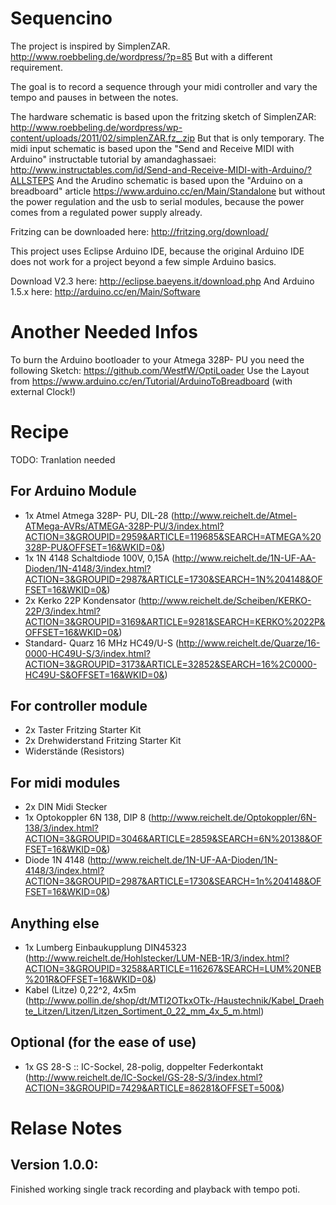 Sequencino
============================================================
The project is inspired by SimplenZAR.
http://www.roebbeling.de/wordpress/?p=85
But with a different requirement.

The goal is to record a sequence through
your midi controller and vary the tempo
and pauses in between the notes.

The hardware schematic is based upon the fritzing
sketch of SimplenZAR:
http://www.roebbeling.de/wordpress/wp-content/uploads/2011/02/simplenZAR.fz_.zip
But that is only temporary.
The midi input schematic is based upon the "Send and Receive MIDI with Arduino"
instructable tutorial by amandaghassaei:
http://www.instructables.com/id/Send-and-Receive-MIDI-with-Arduino/?ALLSTEPS
And the Arudino schematic is based upon the "Arduino on a breadboard" article
https://www.arduino.cc/en/Main/Standalone but without the power regulation
and the usb to serial modules, because the power comes from a regulated
power supply already.

Fritzing can be downloaded here:
http://fritzing.org/download/

This project uses Eclipse Arduino IDE, because the original
Arduino IDE does not work for a project beyond a 
few simple Arduino basics.

Download V2.3 here:
http://eclipse.baeyens.it/download.php
And Arduino 1.5.x here:
http://arduino.cc/en/Main/Software


Another Needed Infos
========================================
To burn the Arduino bootloader to your Atmega 328P- PU
you need the following Sketch:
https://github.com/WestfW/OptiLoader
Use the Layout from https://www.arduino.cc/en/Tutorial/ArduinoToBreadboard (with external Clock!)


Recipe
========================================
TODO: Tranlation needed

For Arduino Module
------------------
- 1x Atmel Atmega 328P- PU, DIL-28 (http://www.reichelt.de/Atmel-ATMega-AVRs/ATMEGA-328P-PU/3/index.html?ACTION=3&GROUPID=2959&ARTICLE=119685&SEARCH=ATMEGA%20328P-PU&OFFSET=16&WKID=0&)
- 1x 1N 4148 Schaltdiode 100V, 0,15A (http://www.reichelt.de/1N-UF-AA-Dioden/1N-4148/3/index.html?ACTION=3&GROUPID=2987&ARTICLE=1730&SEARCH=1N%204148&OFFSET=16&WKID=0&)
- 2x Kerko 22P Kondensator (http://www.reichelt.de/Scheiben/KERKO-22P/3/index.html?ACTION=3&GROUPID=3169&ARTICLE=9281&SEARCH=KERKO%2022P&OFFSET=16&WKID=0&)
- Standard- Quarz 16 MHz HC49/U-S (http://www.reichelt.de/Quarze/16-0000-HC49U-S/3/index.html?ACTION=3&GROUPID=3173&ARTICLE=32852&SEARCH=16%2C0000-HC49U-S&OFFSET=16&WKID=0&)

For controller module
----------------------
- 2x Taster Fritzing Starter Kit
- 2x Drehwiderstand Fritzing Starter Kit
- Widerstände (Resistors)

For midi modules
----------------------
- 2x DIN Midi Stecker
- 1x Optokoppler 6N 138, DIP 8 (http://www.reichelt.de/Optokoppler/6N-138/3/index.html?ACTION=3&GROUPID=3046&ARTICLE=2859&SEARCH=6N%20138&OFFSET=16&WKID=0&)
- Diode 1N 4148 (http://www.reichelt.de/1N-UF-AA-Dioden/1N-4148/3/index.html?ACTION=3&GROUPID=2987&ARTICLE=1730&SEARCH=1n%204148&OFFSET=16&WKID=0&)

Anything else
----------------------
- 1x Lumberg Einbaukupplung DIN45323 (http://www.reichelt.de/Hohlstecker/LUM-NEB-1R/3/index.html?ACTION=3&GROUPID=3258&ARTICLE=116267&SEARCH=LUM%20NEB%201R&OFFSET=16&WKID=0&)
- Kabel (Litze) 0,22^2, 4x5m (http://www.pollin.de/shop/dt/MTI2OTkxOTk-/Haustechnik/Kabel_Draehte_Litzen/Litzen/Litzen_Sortiment_0_22_mm_4x_5_m.html)

Optional (for the ease of use)
----------------------
- 1x GS 28-S :: IC-Sockel, 28-polig, doppelter Federkontakt (http://www.reichelt.de/IC-Sockel/GS-28-S/3/index.html?ACTION=3&GROUPID=7429&ARTICLE=86281&OFFSET=500&)

Relase Notes
=======================
Version 1.0.0:
----------------
Finished working single track recording and playback with tempo poti.